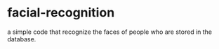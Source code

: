 # facial-recognition
a simple code that recognize the faces of people who are stored in the database.
